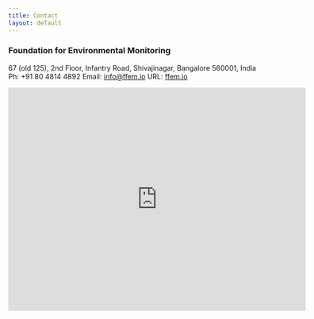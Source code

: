 ```yaml
---
title: Contact 
layout: default
---
```


### Foundation for Environmental Monitoring
67 (old 125), 2nd Floor, Infantry Road,
Shivajinagar, Bangalore 560001, India
Ph: +91 80 4814 4892
Email: [info@ffem.io](mailto:info@ffem.io)
URL: [ffem.io](http://ffem.io)

<iframe src="https://www.google.com/maps/embed?pb=!1m18!1m12!1m3!1d3887.8724367174455!2d77.60299641445233!3d12.980009790850358!2m3!1f0!2f0!3f0!3m2!1i1024!2i768!4f13.1!3m3!1m2!1s0x3bae1662d93860c7%3A0xb55251c6afb2fc4a!2sFoundation+for+Environmental+Monitoring!5e0!3m2!1sen!2sin!4v1524646813337" width="600" height="450" frameborder="0" style="border:0" allowfullscreen></iframe>